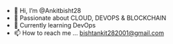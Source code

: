 - 👋 Hi, I’m @Ankitbisht28
- 👀 Passionate about CLOUD, DEVOPS & BLOCKCHAIN
- 🌱 Currently learning DevOps
- 📫 How to reach me ... bishtankit282001@gmail.com

<!---
Ankitbisht28/Ankitbisht28 is a ✨ special ✨ repository because its `README.md` (this file) appears on your GitHub profile.
You can click the Preview link to take a look at your changes.
--->

